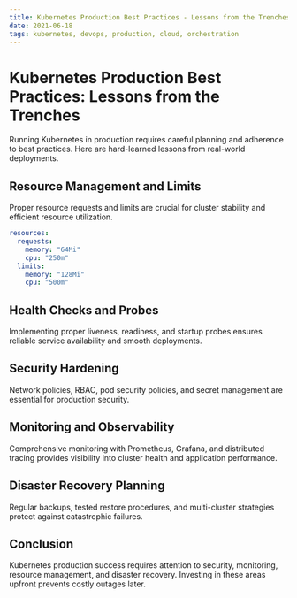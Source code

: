 ```yaml
---
title: Kubernetes Production Best Practices - Lessons from the Trenches
date: 2021-06-18
tags: kubernetes, devops, production, cloud, orchestration
---
```


# Kubernetes Production Best Practices: Lessons from the Trenches

Running Kubernetes in production requires careful planning and adherence to best practices. Here are hard-learned lessons from real-world deployments.

## Resource Management and Limits

Proper resource requests and limits are crucial for cluster stability and efficient resource utilization.

```yaml
resources:
  requests:
    memory: "64Mi"
    cpu: "250m"
  limits:
    memory: "128Mi"
    cpu: "500m"
```

## Health Checks and Probes

Implementing proper liveness, readiness, and startup probes ensures reliable service availability and smooth deployments.

## Security Hardening

Network policies, RBAC, pod security policies, and secret management are essential for production security.

## Monitoring and Observability

Comprehensive monitoring with Prometheus, Grafana, and distributed tracing provides visibility into cluster health and application performance.

## Disaster Recovery Planning

Regular backups, tested restore procedures, and multi-cluster strategies protect against catastrophic failures.

## Conclusion

Kubernetes production success requires attention to security, monitoring, resource management, and disaster recovery. Investing in these areas upfront prevents costly outages later.
